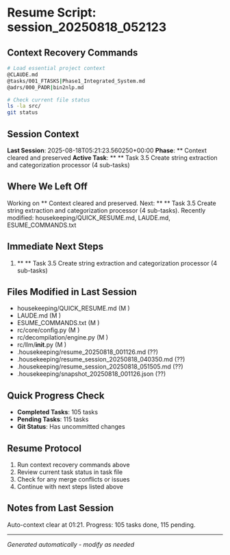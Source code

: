 # Resume Script: session_20250818_052123

## Context Recovery Commands
```bash
# Load essential project context
@CLAUDE.md
@tasks/001_FTASKS|Phase1_Integrated_System.md
@adrs/000_PADR|bin2nlp.md

# Check current file status
ls -la src/
git status
```

## Session Context
**Last Session**: 2025-08-18T05:21:23.560250+00:00
**Phase**: ** Context cleared and preserved
**Active Task**: ** ** Task 3.5 Create string extraction and categorization processor (4 sub-tasks)

## Where We Left Off
Working on ** Context cleared and preserved. Next: ** ** Task 3.5 Create string extraction and categorization processor (4 sub-tasks). Recently modified: housekeeping/QUICK_RESUME.md, LAUDE.md, ESUME_COMMANDS.txt

## Immediate Next Steps
1. ** ** Task 3.5 Create string extraction and categorization processor (4 sub-tasks)

## Files Modified in Last Session
- housekeeping/QUICK_RESUME.md (M )
- LAUDE.md (M )
- ESUME_COMMANDS.txt (M )
- rc/core/config.py (M )
- rc/decompilation/engine.py (M )
- rc/llm/__init__.py (M )
- .housekeeping/resume_20250818_001126.md (??)
- .housekeeping/resume_session_20250818_040350.md (??)
- .housekeeping/resume_session_20250818_051505.md (??)
- .housekeeping/snapshot_20250818_001126.json (??)

## Quick Progress Check
- **Completed Tasks**: 105 tasks
- **Pending Tasks**: 115 tasks
- **Git Status**: Has uncommitted changes

## Resume Protocol
1. Run context recovery commands above
2. Review current task status in task file
3. Check for any merge conflicts or issues
4. Continue with next steps listed above

## Notes from Last Session
Auto-context clear at 01:21. Progress: 105 tasks done, 115 pending.

---
*Generated automatically - modify as needed*
